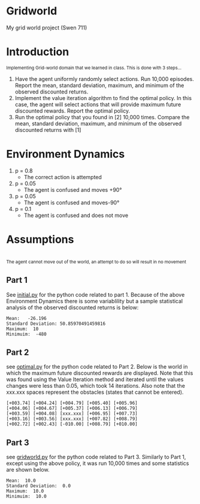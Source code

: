 # Gridworld
My grid world project (Swen 711)
<h1> Introduction </h1>
<small> Implementing Grid-world domain that we learned in class. This is done with 3 steps... </small>
<ol>
<li> Have the agent uniformly randomly select actions. Run 10,000 episodes. Report
the mean, standard deviation, maximum, and minimum of the observed
discounted returns. 
</li>
<li> Implement the value iteration algorithm to find the optimal policy. In this case,
the agent will select actions that will provide maximum future discounted
rewards. Report the optimal policy.
</li>
<li>
Run the optimal policy that you found in [2] 10,000 times. Compare the mean,
standard deviation, maximum, and minimum of the observed discounted
returns with [1]
</li>
</ol>

<h1> Environment Dynamics </h1>
<ol>
<li>
p = 0.8
<ul>
  <li>
The correct action is attempted
  </li>
  </ul>
</li>
<li>
p = 0.05
<ul>
  <li>
The agent is confused and moves +90°
  </li>
  </ul>
</li>
<li>
p = 0.05
<ul>
  <li>
The agent is confused and moves-90°
  </li>
  </ul>
</li>
<li>
p = 0.1
<ul>
  <li>
The agent is confused and does not move
  </li>
  </ul>
</li>
</ol>
<h1> Assumptions </h1>
<br />
<small> The agent cannot move out of the world, an attempt to do so will result in no movement </small>

## Part 1
See [initial.py](initial.py) for the python code related to part 1. Because of the above Environment Dynamics there is some variablility but a sample statistical analysis of the observed discounted returns is below:
```
Mean:   -26.196
Standard Deviation: 50.85970491459816
Maximum:  10
Minimuim:  -480
```

## Part 2
see [optimal.py](optimal.py) for the python code related to Part 2. Below is the world in which the maximum future discounted rewards are displayed. Note that this was found using the Value Iteration method and iterated until the values changes were less than 0.05, which took 14 iterations. Also note that the xxx.xxx spaces represent the obstacles (states that cannot be entered).
```
[+003.74] [+004.24] [+004.79] [+005.40] [+005.96] 
[+004.06] [+004.67] [+005.37] [+006.13] [+006.79] 
[+003.59] [+004.08] [xxx.xxx] [+006.95] [+007.73] 
[+003.16] [+003.56] [xxx.xxx] [+007.82] [+008.79] 
[+002.72] [+002.43] [-010.00] [+008.79] [+010.00] 
```

## Part 3
see [gridworld.py](gridworld.py) for the python code related to Part 3. Similarly to Part 1, except using the above policy, it was run 10,000 times and some statistics are shown below.
```
Mean:  10.0
Standard Deviation:  0.0
Maximum:  10.0
Minimuim:  10.0
```
